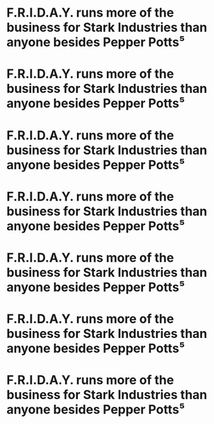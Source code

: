 # F.R.I.D.A.Y. runs more of the business for Stark Industries than anyone besides Pepper Potts⁵
# F.R.I.D.A.Y. runs more of the business for Stark Industries than anyone besides Pepper Potts⁵
# F.R.I.D.A.Y. runs more of the business for Stark Industries than anyone besides Pepper Potts⁵
# F.R.I.D.A.Y. runs more of the business for Stark Industries than anyone besides Pepper Potts⁵
# F.R.I.D.A.Y. runs more of the business for Stark Industries than anyone besides Pepper Potts⁵
# F.R.I.D.A.Y. runs more of the business for Stark Industries than anyone besides Pepper Potts⁵
# F.R.I.D.A.Y. runs more of the business for Stark Industries than anyone besides Pepper Potts⁵
